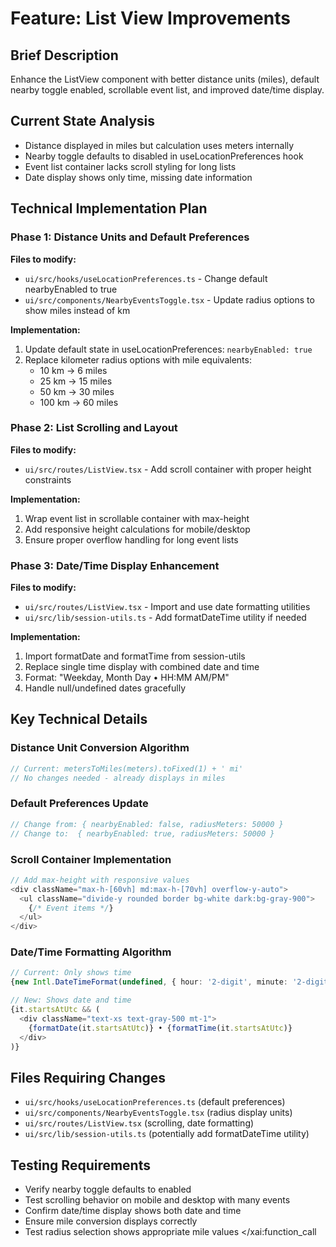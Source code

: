 # Feature: List View Improvements

## Brief Description
Enhance the ListView component with better distance units (miles), default nearby toggle enabled, scrollable event list, and improved date/time display.

## Current State Analysis
- Distance displayed in miles but calculation uses meters internally
- Nearby toggle defaults to disabled in useLocationPreferences hook
- Event list container lacks scroll styling for long lists
- Date display shows only time, missing date information

## Technical Implementation Plan

### Phase 1: Distance Units and Default Preferences
**Files to modify:**
- `ui/src/hooks/useLocationPreferences.ts` - Change default nearbyEnabled to true
- `ui/src/components/NearbyEventsToggle.tsx` - Update radius options to show miles instead of km

**Implementation:**
1. Update default state in useLocationPreferences: `nearbyEnabled: true`
2. Replace kilometer radius options with mile equivalents:
   - 10 km → 6 miles
   - 25 km → 15 miles
   - 50 km → 30 miles
   - 100 km → 60 miles

### Phase 2: List Scrolling and Layout
**Files to modify:**
- `ui/src/routes/ListView.tsx` - Add scroll container with proper height constraints

**Implementation:**
1. Wrap event list in scrollable container with max-height
2. Add responsive height calculations for mobile/desktop
3. Ensure proper overflow handling for long event lists

### Phase 3: Date/Time Display Enhancement
**Files to modify:**
- `ui/src/routes/ListView.tsx` - Import and use date formatting utilities
- `ui/src/lib/session-utils.ts` - Add formatDateTime utility if needed

**Implementation:**
1. Import formatDate and formatTime from session-utils
2. Replace single time display with combined date and time
3. Format: "Weekday, Month Day • HH:MM AM/PM"
4. Handle null/undefined dates gracefully

## Key Technical Details

### Distance Unit Conversion Algorithm
```typescript
// Current: metersToMiles(meters).toFixed(1) + ' mi'
// No changes needed - already displays in miles
```

### Default Preferences Update
```typescript
// Change from: { nearbyEnabled: false, radiusMeters: 50000 }
// Change to:  { nearbyEnabled: true, radiusMeters: 50000 }
```

### Scroll Container Implementation
```typescript
// Add max-height with responsive values
<div className="max-h-[60vh] md:max-h-[70vh] overflow-y-auto">
  <ul className="divide-y rounded border bg-white dark:bg-gray-900">
    {/* Event items */}
  </ul>
</div>
```

### Date/Time Formatting Algorithm
```typescript
// Current: Only shows time
{new Intl.DateTimeFormat(undefined, { hour: '2-digit', minute: '2-digit' }).format(new Date(it.startsAtUtc))}

// New: Shows date and time
{it.startsAtUtc && (
  <div className="text-xs text-gray-500 mt-1">
    {formatDate(it.startsAtUtc)} • {formatTime(it.startsAtUtc)}
  </div>
)}
```

## Files Requiring Changes
- `ui/src/hooks/useLocationPreferences.ts` (default preferences)
- `ui/src/components/NearbyEventsToggle.tsx` (radius display units)
- `ui/src/routes/ListView.tsx` (scrolling, date formatting)
- `ui/src/lib/session-utils.ts` (potentially add formatDateTime utility)

## Testing Requirements
- Verify nearby toggle defaults to enabled
- Test scrolling behavior on mobile and desktop with many events
- Confirm date/time display shows both date and time
- Ensure mile conversion displays correctly
- Test radius selection shows appropriate mile values</contents>
</xai:function_call
